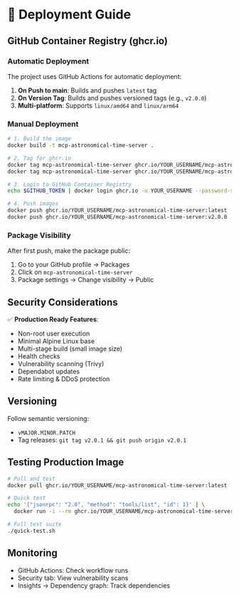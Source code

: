 # 🚀 Deployment Guide

## GitHub Container Registry (ghcr.io)

### Automatic Deployment

The project uses GitHub Actions for automatic deployment:

1. **On Push to main**: Builds and pushes `latest` tag
2. **On Version Tag**: Builds and pushes versioned tags (e.g., `v2.0.0`)
3. **Multi-platform**: Supports `linux/amd64` and `linux/arm64`

### Manual Deployment

```bash
# 1. Build the image
docker build -t mcp-astronomical-time-server .

# 2. Tag for ghcr.io
docker tag mcp-astronomical-time-server ghcr.io/YOUR_USERNAME/mcp-astronomical-time-server:latest
docker tag mcp-astronomical-time-server ghcr.io/YOUR_USERNAME/mcp-astronomical-time-server:v2.0.0

# 3. Login to GitHub Container Registry
echo $GITHUB_TOKEN | docker login ghcr.io -u YOUR_USERNAME --password-stdin

# 4. Push images
docker push ghcr.io/YOUR_USERNAME/mcp-astronomical-time-server:latest
docker push ghcr.io/YOUR_USERNAME/mcp-astronomical-time-server:v2.0.0
```

### Package Visibility

After first push, make the package public:

1. Go to your GitHub profile → Packages
2. Click on `mcp-astronomical-time-server`
3. Package settings → Change visibility → Public

## Security Considerations

✅ **Production Ready Features**:
- Non-root user execution
- Minimal Alpine Linux base
- Multi-stage build (small image size)
- Health checks
- Vulnerability scanning (Trivy)
- Dependabot updates
- Rate limiting & DDoS protection

## Versioning

Follow semantic versioning:
- `vMAJOR.MINOR.PATCH`
- Tag releases: `git tag v2.0.1 && git push origin v2.0.1`

## Testing Production Image

```bash
# Pull and test
docker pull ghcr.io/YOUR_USERNAME/mcp-astronomical-time-server:latest

# Quick test
echo '{"jsonrpc": "2.0", "method": "tools/list", "id": 1}' | \
  docker run -i --rm ghcr.io/YOUR_USERNAME/mcp-astronomical-time-server:latest

# Full test suite
./quick-test.sh
```

## Monitoring

- GitHub Actions: Check workflow runs
- Security tab: View vulnerability scans
- Insights → Dependency graph: Track dependencies